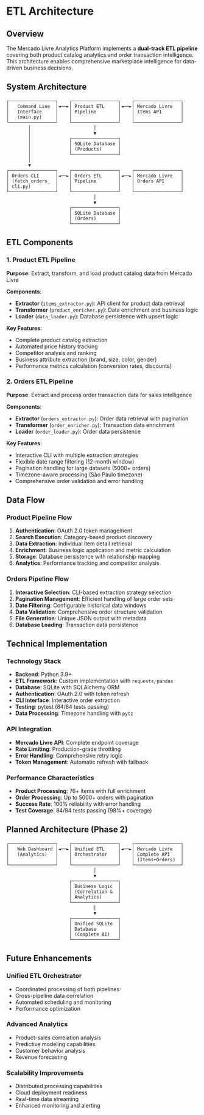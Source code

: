 # ETL Architecture

## Overview

The Mercado Livre Analytics Platform implements a **dual-track ETL pipeline** covering both product catalog analytics and order transaction intelligence. This architecture enables comprehensive marketplace intelligence for data-driven business decisions.

## System Architecture

```
┌─────────────────┐    ┌─────────────────┐    ┌─────────────────┐
│   Command Line  │◄──►│ Product ETL     │◄──►│ Mercado Livre   │
│   Interface     │    │ Pipeline        │    │ Items API       │
│   (main.py)     │    │                 │    │                 │
└─────────────────┘    └─────────────────┘    └─────────────────┘
        │                       │
        │                       ▼
        │              ┌─────────────────┐
        │              │ SQLite Database │
        │              │ (Products)      │
        │              └─────────────────┘
        │
        ▼
┌─────────────────┐    ┌─────────────────┐    ┌─────────────────┐
│ Orders CLI      │◄──►│ Orders ETL      │◄──►│ Mercado Livre   │
│ (fetch_orders_  │    │ Pipeline        │    │ Orders API      │
│ cli.py)         │    │                 │    │                 │
└─────────────────┘    └─────────────────┘    └─────────────────┘
                                │
                                ▼
                       ┌─────────────────┐
                       │ SQLite Database │
                       │ (Orders)        │
                       └─────────────────┘
```

## ETL Components

### 1. Product ETL Pipeline

**Purpose**: Extract, transform, and load product catalog data from Mercado Livre

**Components**:
- **Extractor** (`items_extractor.py`): API client for product data retrieval
- **Transformer** (`product_enricher.py`): Data enrichment and business logic
- **Loader** (`data_loader.py`): Database persistence with upsert logic

**Key Features**:
- Complete product catalog extraction
- Automated price history tracking
- Competitor analysis and ranking
- Business attribute extraction (brand, size, color, gender)
- Performance metrics calculation (conversion rates, discounts)

### 2. Orders ETL Pipeline

**Purpose**: Extract and process order transaction data for sales intelligence

**Components**:
- **Extractor** (`orders_extractor.py`): Order data retrieval with pagination
- **Transformer** (`order_enricher.py`): Transaction data enrichment
- **Loader** (`order_loader.py`): Order data persistence

**Key Features**:
- Interactive CLI with multiple extraction strategies
- Flexible date range filtering (12-month window)
- Pagination handling for large datasets (5000+ orders)
- Timezone-aware processing (São Paulo timezone)
- Comprehensive order validation and error handling

## Data Flow

### Product Pipeline Flow
1. **Authentication**: OAuth 2.0 token management
2. **Search Execution**: Category-based product discovery
3. **Data Extraction**: Individual item detail retrieval
4. **Enrichment**: Business logic application and metric calculation
5. **Storage**: Database persistence with relationship mapping
6. **Analytics**: Performance tracking and competitor analysis

### Orders Pipeline Flow
1. **Interactive Selection**: CLI-based extraction strategy selection
2. **Pagination Management**: Efficient handling of large order sets
3. **Date Filtering**: Configurable historical data windows
4. **Data Validation**: Comprehensive order structure validation
5. **File Generation**: Unique JSON output with metadata
6. **Database Loading**: Transaction data persistence

## Technical Implementation

### Technology Stack
- **Backend**: Python 3.9+
- **ETL Framework**: Custom implementation with `requests`, `pandas`
- **Database**: SQLite with SQLAlchemy ORM
- **Authentication**: OAuth 2.0 with token refresh
- **CLI Interface**: Interactive order extraction
- **Testing**: pytest (84/84 tests passing)
- **Data Processing**: Timezone handling with `pytz`

### API Integration
- **Mercado Livre API**: Complete endpoint coverage
- **Rate Limiting**: Production-grade throttling
- **Error Handling**: Comprehensive retry logic
- **Token Management**: Automatic refresh with fallback

### Performance Characteristics
- **Product Processing**: 76+ items with full enrichment
- **Order Processing**: Up to 5000+ orders with pagination
- **Success Rate**: 100% reliability with error handling
- **Test Coverage**: 84/84 tests passing (98%+ coverage)

## Planned Architecture (Phase 2)

```
┌─────────────────┐    ┌─────────────────┐    ┌─────────────────┐
│   Web Dashboard │◄──►│ Unified ETL     │◄──►│ Mercado Livre   │
│   (Analytics)   │    │ Orchestrator    │    │ Complete API    │
│                 │    │                 │    │ (Items+Orders)  │
└─────────────────┘    └─────────────────┘    └─────────────────┘
                                │
                                ▼
                       ┌─────────────────┐
                       │ Business Logic  │
                       │ (Correlation &  │
                       │ Analytics)      │
                       └─────────────────┘
                                │
                                ▼
                       ┌─────────────────┐
                       │ Unified SQLite  │
                       │ Database        │
                       │ (Complete BI)   │
                       └─────────────────┘
```

## Future Enhancements

### Unified ETL Orchestrator
- Coordinated processing of both pipelines
- Cross-pipeline data correlation
- Automated scheduling and monitoring
- Performance optimization

### Advanced Analytics
- Product-sales correlation analysis
- Predictive modeling capabilities
- Customer behavior analysis
- Revenue forecasting

### Scalability Improvements
- Distributed processing capabilities
- Cloud deployment readiness
- Real-time data streaming
- Enhanced monitoring and alerting